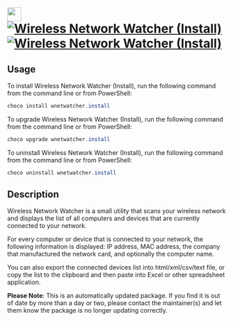 ﻿# <img src="https://cdn.jsdelivr.net/gh/mkevenaar/chocolatey-packages@72d4273ca59988b456ffc543827642170797aeef/icons/wnetwatcher.png" width="32" height="32"/> [![Wireless Network Watcher (Install)](https://img.shields.io/chocolatey/v/wnetwatcher.install.svg?label=Wireless+Network+Watcher+(Install))](https://chocolatey.org/packages/wnetwatcher.install) [![Wireless Network Watcher (Install)](https://img.shields.io/chocolatey/dt/wnetwatcher.install.svg)](https://chocolatey.org/packages/wnetwatcher.install)

## Usage
To install Wireless Network Watcher (Install), run the following command from the command line or from PowerShell:
```powershell
choco install wnetwatcher.install
```

To upgrade Wireless Network Watcher (Install), run the following command from the command line or from PowerShell:
```powershell
choco upgrade wnetwatcher.install
```

To uninstall Wireless Network Watcher (Install), run the following command from the command line or from PowerShell:
```powershell
choco uninstall wnetwatcher.install
```

## Description
Wireless Network Watcher is a small utility that scans your wireless network and displays the list of all computers and devices that are currently connected to your network.

For every computer or device that is connected to your network, the following information is displayed: IP address, MAC address, the company that manufactured the network card, and optionally the computer name.

You can also export the connected devices list into html/xml/csv/text file, or copy the list to the clipboard and then paste into Excel or other spreadsheet application.

**Please Note**: This is an automatically updated package. If you find it is
out of date by more than a day or two, please contact the maintainer(s) and
let them know the package is no longer updating correctly.

